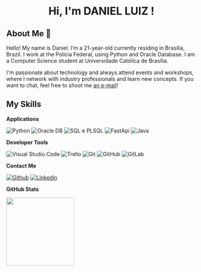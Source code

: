 <h1 align="center">Hi, I'm DANIEL LUIZ ! </h1>

## About Me :wave:

Hello! My name is Daniel. I’m a 21-year-old currently residing in Brasília, Brazil. I work at the Polícia Federal, using Python and Oracle Database. I am a Computer Science student at Universidade Católica de Brasília.



I'm passionate about technology and always attend events and workshops, where I network with industry professionals and learn new concepts. If you want to chat, feel free to shoot me [an e-mail](mailto:danielluizdossantos12@gmail.com)! 



 ## My Skills

 **Applications**

![Python](https://img.shields.io/badge/-Python-333333?style=flat&logo=python)
![Oracle DB](https://img.shields.io/badge/-Oracle_DB-333333?style=flat&logo=oracle)
![SQL e PLSQL](https://img.shields.io/badge/-SQL_e_PL/SQL-blue?style=flat)
![FastApi](https://img.shields.io/badge/-FastApi-333333?style=flat&logo=fastapi)
![Java](https://img.shields.io/badge/-Java-blue?style=flat)


**Developer Tools**

![Visual Studio Code](https://img.shields.io/badge/-Visual%20Studio%20Code-333333?style=flat&logo=visual-studio-code&logoColor=007ACC)
![Trello](https://img.shields.io/badge/-Trello-333333?style=flat&logo=trello&logoColor=007ACC)
![Git](https://img.shields.io/badge/-Git-333333?style=flat&logo=git)
![GitHub](https://img.shields.io/badge/-GitHub-333333?style=flat&logo=github)
![GitLab](https://img.shields.io/badge/-GitLab-333333?style=flat&logo=gitlab)


**Contact Me**

[![Github](https://img.shields.io/badge/-Github-333?style=flat&logo=Github&logoColor=white)](https://github.com/DanielL159)
[![Linkedin](https://img.shields.io/badge/-LinkedIn-blue?style=flat&logo=Linkedin&logoColor=white)](https://www.linkedin.com/in/daniel-luiz-dev/)

**GitHub Stats**

<a href="https://github.com/DanielL159" title="Perfil do Let">
  <img height="180em" src="https://github-readme-stats.vercel.app/api?username=DanielL159&theme=dracula&show_icons=true" />
</a>
